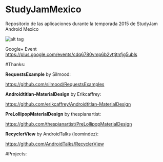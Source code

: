 # StudyJamMexico
Repositorio de las aplicaciones durante la temporada 2015 de StudyJam Android Mexico 



![alt tag](https://lh6.googleusercontent.com/-1zEPpbmmCyI/VNfc8ywrpnI/AAAAAAAAAAA/hFEvz6AhPUU/w940-h235/event_theme.jpg)

Google+ Event
https://plus.google.com/events/cdq6780vmp6b2vttjtnfjg5ubls

#Thanks:

**RequestsExample** by Silmood: 

https://github.com/silmood/RequestsExamples

**Androidtitlan-MaterialDesign**  by Erikcaffrey:

https://github.com/erikcaffrey/Androidtitlan-MaterialDesign

**PreLollipopMaterialDesign**  by thespianartist:

https://github.com/thespianartist/PreLollipopMaterialDesign

**RecyclerView**  by AndroidTalks (leomindez):

https://github.com/AndroidTalks/RecyclerView

#Projects:
